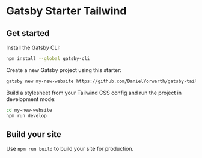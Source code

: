 # Gatsby Starter Tailwind

## Get started

Install the Gatsby CLI:

```sh
npm install --global gatsby-cli
```

Create a new Gatsby project using this starter:

```sh
gatsby new my-new-website https://github.com/DanielYorwarth/gatsby-tailwind-starter
```

Build a stylesheet from your Tailwind CSS config and run the project in development mode:

```sh
cd my-new-website
npm run develop
```

## Build your site

Use `npm run build` to build your site for production.



